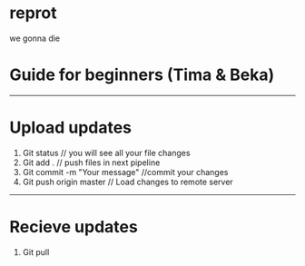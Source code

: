 # reprot
we gonna die

# Guide for beginners (Tima & Beka)
-------------------
# Upload updates
1. Git status // you will see all your file changes
2. Git add . // push files in next pipeline
3. Git commit -m "Your message" //commit your changes
4. Git push origin master // Load changes to remote server
-------------------
# Recieve updates
1. Git pull
